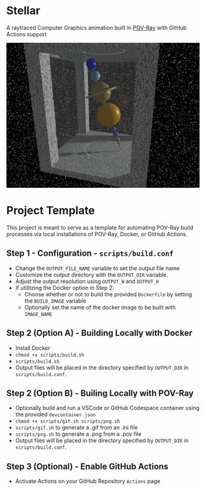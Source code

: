 # Stellar

A raytraced Computer Graphics animation built in [POV-Ray](https://www.povray.org/) with GitHub Actions support

![Stellar](./out/Stellar.gif)

# Project Template

This project is meant to serve as a template for automating POV-Ray build processes via local installations of POV-Ray, Docker, or GitHub Actions.

## Step 1 - Configuration - `scripts/build.conf`

- Change the `OUTPUT_FILE_NAME` variable to set the output file name
- Customize the output directory with the `OUTPUT_DIR` variable.
- Adjust the output resolution using `OUTPUT_W` and `OUTPUT_H`
- If utilitzing the Docker option in Step 2:
  - Choose whether or not to build the provided `Dockerfile` by setting the `BUILD_IMAGE` variable
  - Optionally set the name of the docker image to be built with `IMAGE_NAME`

## Step 2 (Option A) - Building Locally with Docker

- Install Docker
- `chmod +x scripts/build.sh`
- `scripts/build.sh`
- Output files will be placed in the directory specified by `OUTPUT_DIR` in `scripts/build.conf`.

## Step 2 (Option B) - Builing Locally with POV-Ray

- Optionally build and run a VSCode or GitHub Codespace container using the provided `devcontainer.json`
- `chmod +x scripts/gif.sh scripts/png.sh`
- `scripts/gif.sh` to generate a .gif from an .ini file
- `scripts/png.sh` to generate a .png from a .pov file
- Output files will be placed in the directory specified by `OUTPUT_DIR` in `scripts/build.conf`.

## Step 3 (Optional) - Enable GitHub Actions

- Activate Actions on your GitHub Repository `Actions` page
